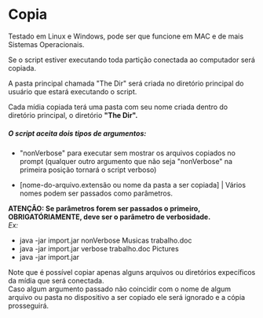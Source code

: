 # Copia
Testado em Linux e Windows, pode ser que funcione em MAC e de mais Sistemas Operacionais.  

Se o script estiver executando toda partição conectada ao computador será copiada.  

A pasta principal chamada "The Dir" será criada no diretório principal do usuário que estará executando o script.  

Cada mídia copiada terá uma pasta com seu nome criada dentro do diretório principal, o diretório **"The Dir".**

##### O script aceita dois tipos de argumentos:

- "nonVerbose" para executar sem mostrar os arquivos copiados no prompt (qualquer outro argumento que não seja "nonVerbose" na primeira posição tornará o script verboso)
 
- [nome-do-arquivo.extensão ou nome da pasta a ser copiada] | Vários nomes podem ser passados como parâmetros.  
 
 
 **ATENÇÃO: Se parâmetros forem ser passados o primeiro, OBRIGATÓRIAMENTE, deve ser o parâmetro de verbosidade.**  
 *Ex:*
 
 - java -jar import.jar nonVerbose Musicas trabalho.doc
 - java -jar import.jar verbose trabalho.doc Pictures
 - java -jar import.jar
  
 Note que é possível copiar apenas alguns arquivos ou diretórios expecíficos da mídia que será conectada.  
 Caso algum argumento passado não coincidir com o nome de algum arquivo ou pasta no dispositivo a ser copiado ele será ignorado e a cópia prosseguirá.
  
 
